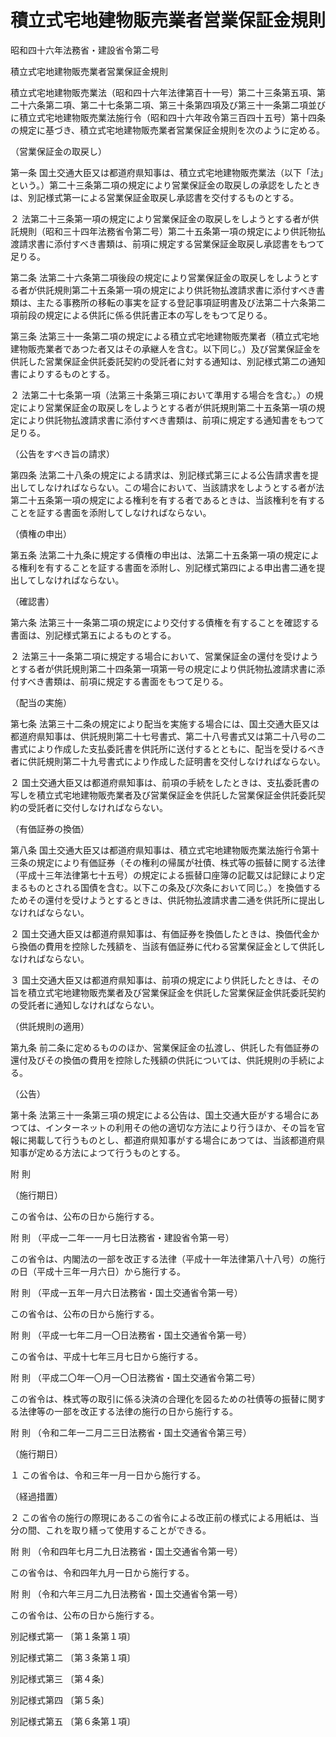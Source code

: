 # 積立式宅地建物販売業者営業保証金規則

昭和四十六年法務省・建設省令第二号

積立式宅地建物販売業者営業保証金規則

積立式宅地建物販売業法（昭和四十六年法律第百十一号）第二十三条第五項、第二十六条第二項、第二十七条第二項、第三十条第四項及び第三十一条第二項並びに積立式宅地建物販売業法施行令（昭和四十六年政令第三百四十五号）第十四条の規定に基づき、積立式宅地建物販売業者営業保証金規則を次のように定める。

（営業保証金の取戻し）

第一条 国土交通大臣又は都道府県知事は、積立式宅地建物販売業法（以下「法」という。）第二十三条第二項の規定により営業保証金の取戻しの承認をしたときは、別記様式第一による営業保証金取戻し承認書を交付するものとする。

２ 法第二十三条第一項の規定により営業保証金の取戻しをしようとする者が供託規則（昭和三十四年法務省令第二号）第二十五条第一項の規定により供託物払渡請求書に添付すべき書類は、前項に規定する営業保証金取戻し承認書をもつて足りる。

第二条 法第二十六条第二項後段の規定により営業保証金の取戻しをしようとする者が供託規則第二十五条第一項の規定により供託物払渡請求書に添付すべき書類は、主たる事務所の移転の事実を証する登記事項証明書及び法第二十六条第二項前段の規定による供託に係る供託書正本の写しをもつて足りる。

第三条 法第三十一条第二項の規定による積立式宅地建物販売業者（積立式宅地建物販売業者であつた者又はその承継人を含む。以下同じ。）及び営業保証金を供託した営業保証金供託委託契約の受託者に対する通知は、別記様式第二の通知書によりするものとする。

２ 法第二十七条第一項（法第三十条第三項において準用する場合を含む。）の規定により営業保証金の取戻しをしようとする者が供託規則第二十五条第一項の規定により供託物払渡請求書に添付すべき書類は、前項に規定する通知書をもつて足りる。

（公告をすべき旨の請求）

第四条 法第二十八条の規定による請求は、別記様式第三による公告請求書を提出してしなければならない。この場合において、当該請求をしようとする者が法第二十五条第一項の規定による権利を有する者であるときは、当該権利を有することを証する書面を添附してしなければならない。

（債権の申出）

第五条 法第二十九条に規定する債権の申出は、法第二十五条第一項の規定による権利を有することを証する書面を添附し、別記様式第四による申出書二通を提出してしなければならない。

（確認書）

第六条 法第三十一条第二項の規定により交付する債権を有することを確認する書面は、別記様式第五によるものとする。

２ 法第三十一条第二項に規定する場合において、営業保証金の還付を受けようとする者が供託規則第二十四条第一項第一号の規定により供託物払渡請求書に添付すべき書類は、前項に規定する書面をもつて足りる。

（配当の実施）

第七条 法第三十二条の規定により配当を実施する場合には、国土交通大臣又は都道府県知事は、供託規則第二十七号書式、第二十八号書式又は第二十八号の二書式により作成した支払委託書を供託所に送付するとともに、配当を受けるべき者に供託規則第二十九号書式により作成した証明書を交付しなければならない。

２ 国土交通大臣又は都道府県知事は、前項の手続をしたときは、支払委託書の写しを積立式宅地建物販売業者及び営業保証金を供託した営業保証金供託委託契約の受託者に交付しなければならない。

（有価証券の換価）

第八条 国土交通大臣又は都道府県知事は、積立式宅地建物販売業法施行令第十三条の規定により有価証券（その権利の帰属が社債、株式等の振替に関する法律（平成十三年法律第七十五号）の規定による振替口座簿の記載又は記録により定まるものとされる国債を含む。以下この条及び次条において同じ。）を換価するためその還付を受けようとするときは、供託物払渡請求書二通を供託所に提出しなければならない。

２ 国土交通大臣又は都道府県知事は、有価証券を換価したときは、換価代金から換価の費用を控除した残額を、当該有価証券に代わる営業保証金として供託しなければならない。

３ 国土交通大臣又は都道府県知事は、前項の規定により供託したときは、その旨を積立式宅地建物販売業者及び営業保証金を供託した営業保証金供託委託契約の受託者に通知しなければならない。

（供託規則の適用）

第九条 前二条に定めるもののほか、営業保証金の払渡し、供託した有価証券の還付及びその換価の費用を控除した残額の供託については、供託規則の手続による。

（公告）

第十条 法第三十一条第三項の規定による公告は、国土交通大臣がする場合にあつては、インターネットの利用その他の適切な方法により行うほか、その旨を官報に掲載して行うものとし、都道府県知事がする場合にあつては、当該都道府県知事が定める方法によつて行うものとする。

附 則

（施行期日）

この省令は、公布の日から施行する。

附 則 （平成一二年一一月七日法務省・建設省令第一号）

この省令は、内閣法の一部を改正する法律（平成十一年法律第八十八号）の施行の日（平成十三年一月六日）から施行する。

附 則 （平成一五年一月六日法務省・国土交通省令第一号）

この省令は、公布の日から施行する。

附 則 （平成一七年二月一〇日法務省・国土交通省令第一号）

この省令は、平成十七年三月七日から施行する。

附 則 （平成二〇年一〇月一〇日法務省・国土交通省令第二号）

この省令は、株式等の取引に係る決済の合理化を図るための社債等の振替に関する法律等の一部を改正する法律の施行の日から施行する。

附 則 （令和二年一二月二三日法務省・国土交通省令第三号）

（施行期日）

１ この省令は、令和三年一月一日から施行する。

（経過措置）

２ この省令の施行の際現にあるこの省令による改正前の様式による用紙は、当分の間、これを取り繕って使用することができる。

附 則 （令和四年七月二九日法務省・国土交通省令第一号）

この省令は、令和四年九月一日から施行する。

附 則 （令和六年三月二九日法務省・国土交通省令第一号）

この省令は、公布の日から施行する。

別記様式第一 〔第１条第１項〕

[](/./pict/2FH00000048312.pdf)

別記様式第二 〔第３条第１項〕

[](/./pict/2FH00000048313.pdf)

別記様式第三 〔第４条〕

[](/./pict/2FH00000048314.pdf)

別記様式第四 〔第５条〕

[](/./pict/2FH00000048315.pdf)

別記様式第五 〔第６条第１項〕

[](/./pict/2FH00000048316.pdf)
